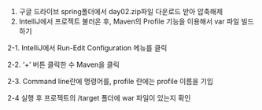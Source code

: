 1. 구글 드라이브 spring폴더에서 day02.zip파일 다운로드 받아 압축해제
2. IntelliJ에서 프로젝트 불러온 후, Maven의 Profile 기능을 이용해서 var 파일 빌드하기

2-1. IntelliJ에서 Run-Edit Configuration 메뉴를 클릭

2-2. ‘+’ 버튼 클릭한 수 Maven을 클릭

2-3. Command line란에 명령어를, profile 란에는 profile 이름을 기입

2-4 실행 후 프로젝트의 /target 폴더에 war 파일이 있는지 확인